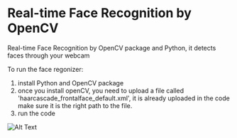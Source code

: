 # Real-time Face Recognition by OpenCV

Real-time Face Recognition by OpenCV package and Python, it detects faces through your webcam


To run the face regonizer:

1. install Python and OpenCV package
2. once you install openCV, you need to upload a file called 'haarcascade_frontalface_default.xml', it is already uploaded in the code make sure it is the right path to the file.
3. run the code

![Alt Text](https://media.giphy.com/media/QtvNINR6QVKSVut26E/giphy.gif)
